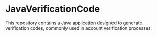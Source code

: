 # JavaVerificationCode
This repository contains a Java application designed to generate verification codes, commonly used in account verification processes.

